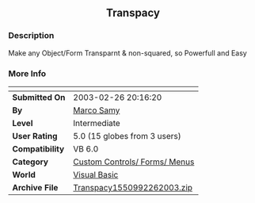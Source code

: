 ﻿<div align="center">

## Transpacy


</div>

### Description

Make any Object/Form Transparnt & non-squared, so Powerfull and Easy
 
### More Info
 


<span>             |<span>
---                |---
**Submitted On**   |2003-02-26 20:16:20
**By**             |[Marco Samy](https://github.com/Planet-Source-Code/PSCIndex/blob/master/ByAuthor/marco-samy.md)
**Level**          |Intermediate
**User Rating**    |5.0 (15 globes from 3 users)
**Compatibility**  |VB 6\.0
**Category**       |[Custom Controls/ Forms/  Menus](https://github.com/Planet-Source-Code/PSCIndex/blob/master/ByCategory/custom-controls-forms-menus__1-4.md)
**World**          |[Visual Basic](https://github.com/Planet-Source-Code/PSCIndex/blob/master/ByWorld/visual-basic.md)
**Archive File**   |[Transpacy1550992262003\.zip](https://github.com/Planet-Source-Code/marco-samy-transpacy__1-43579/archive/master.zip)








